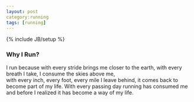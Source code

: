 ```yaml
---
layout: post
category:running 
tags: [running]
---
```

{% include JB/setup %}
### Why I Run?

I run because with every stride brings me closer to the earth, 
with every breath I take, I consume the skies above me,  
with every inch, every foot, every mile I leave behind, it comes back to become part of my life. 
With every passing day running has consumed me and before I realized it has become a way of my life.

